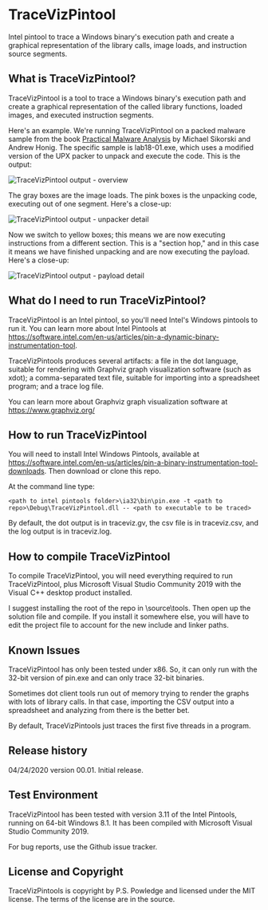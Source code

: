 # TraceVizPintool
Intel pintool to trace a Windows binary's execution path and create a graphical representation of the library calls, image loads, and instruction source segments.

## What is TraceVizPintool?

TraceVizPintool is a tool to trace a Windows binary's execution path and create a graphical representation of the called library functions, loaded images, and executed instruction segments.

Here's an example. We're running TraceVizPintool on a packed malware sample from the book [Practical Malware Analysis](https://nostarch.com/malware) by Michael Sikorski and Andrew Honig. The specific sample is lab18-01.exe, which uses a modified version of the UPX packer to unpack and execute the code. This is the output:

![TraceVizPintool output - overview](https://github.com/PollyP/TraceVizPintool/blob/master/examples/lab18-01-overview.png)

The gray boxes are the image loads. The pink boxes is the unpacking code, executing out of one segment. Here's a close-up:

![TraceVizPintool output - unpacker detail](https://github.com/PollyP/TraceVizPintool/blob/master/examples/lab18-01-detail-01.png)

Now we switch to yellow boxes; this means we are now executing instructions from a different section. This is a "section hop," and in this case it means we have finished unpacking and are now executing the payload. Here's a close-up:

![TraceVizPintool output - payload detail](https://github.com/PollyP/TraceVizPintool/blob/master/examples/lab18-01-detail-02.png)

## What do I need to run TraceVizPintool?

TraceVizPintool is an Intel pintool, so you'll need Intel's Windows pintools to run it. You can learn more about Intel Pintools at https://software.intel.com/en-us/articles/pin-a-dynamic-binary-instrumentation-tool.

TraceVizPintools produces several artifacts: a file in the dot language, suitable for rendering with Graphviz graph visualization software (such as xdot); a comma-separated text file, suitable for importing into a spreadsheet program; and a trace log file.

You can learn more about Graphviz graph visualization software at https://www.graphviz.org/

## How to run TraceVizPintool

You will need to install Intel Windows Pintools, available at https://software.intel.com/en-us/articles/pin-a-binary-instrumentation-tool-downloads. Then download or clone this repo.

At the command line type:

```<path to intel pintools folder>\ia32\bin\pin.exe -t <path to repo>\Debug\TraceVizPintool.dll -- <path to executable to be traced>```

By default, the dot output is in traceviz.gv, the csv file is in traceviz.csv, and the log output is in traceviz.log.

## How to compile TraceVizPintool

To compile TraceVizPintool, you will need everything required to run TraceVizPintool, plus Microsoft Visual Studio Community 2019 with the Visual C++ desktop product installed.

I suggest installing the root of the repo in <path to intel pintools folder>\source\tools. Then open up the solution file and compile. If you install it somewhere else, you will have to edit the project file to account for the new include and linker paths.

## Known Issues

TraceVizPintool has only been tested under x86. So, it can only run with the 32-bit version of pin.exe and can only trace 32-bit binaries.

Sometimes dot client tools run out of memory trying to render the graphs with lots of library calls. In that case, importing the CSV output into a spreadsheet and analyzing from there is the better bet.

By default, TraceVizPintools just traces the first five threads in a program.

## Release history

04/24/2020 version 00.01. Initial release.

## Test Environment

TraceVizPintool has been tested with version 3.11 of the Intel Pintools, running on 64-bit Windows 8.1. It has been compiled with Microsoft Visual Studio Community 2019.

For bug reports, use the Github issue tracker.

## License and Copyright

TraceVizPintools is copyright by P.S. Powledge and licensed under the MIT license. The terms of the license are in the source.

